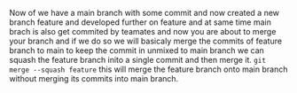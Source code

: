 Now of we have a main branch with some commit and now created a new branch feature and developed further on feature and at same time main brach is also get commited by teamates and now you are about to merge your branch and if we do so we will basicaly merge the commits of feature branch to main to keep the commit in unmixed to main branch we can squash the feature branch inito a single commit and then merge it.
`git merge --squash feature`
this will merge the feature branch onto main branch without merging its commits into main branch.
